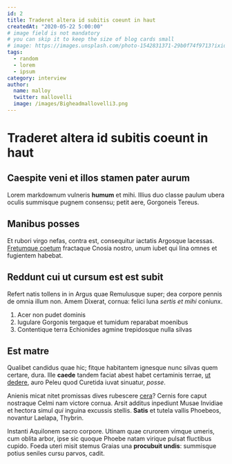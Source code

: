 ```yaml
---
id: 2
title: Traderet altera id subitis coeunt in haut
createdAt: "2020-05-22 5:00:00"
# image field is not mandatory
# you can skip it to keep the size of blog cards small
# image: https://images.unsplash.com/photo-1542831371-29b0f74f9713?ixid=MnwxMjA3fDB8MHxwaG90by1wYWdlfHx8fGVufDB8fHx8&ixlib=rb-1.2.1&auto=format&fit=crop&w=3450&q=80
tags:
  - random
  - lorem
  - ipsum
category: interview
author:
  name: malloy
  twitter: mallovelli
  image: /images/Bigheadmallovelli3.png
---
```


# Traderet altera id subitis coeunt in haut

## Caespite veni et illos stamen pater aurum

Lorem markdownum vulneris **humum** et mihi. Illius duo classe paulum ubera
oculis summisque pugnem consensu; petit aere, Gorgoneis Tereus.

<!--more-->

## Manibus posses

Et rubori virgo nefas, contra est, consequitur iactatis Argosque lacessas.
[Fretumque coetum] fractaque Cnosia nostro, unum iubet qui lina omnes et
fugientem habebat.

## Reddunt cui ut cursum est est subit

Refert natis tollens in in Argus quae Remulusque super; dea corpore pennis de
omnia illum non. Amem Dixerat, cornua: felici luna *sertis et mihi* coniunx.

1. Acer non pudet dominis
2. Iugulare Gorgonis tergaque et tumidum reparabat moenibus
3. Contentique terra Echionides agmine trepidosque nulla silvas

## Est matre

Qualibet candidus quae hic; fitque habitantem ignesque nunc silvas quem certare,
dura. Ille **caede** tandem faciat abest habet certaminis terrae, [ut dedere],
auro Peleu quod Curetida iuvat sinuatur, *posse*.

Anienis micat nitet promissas dives rubescere [cera]? Cernis fore caput
nostraque Celmi nam victore cornua. Arsit additus inpediunt Musae Invidiae et
hectora simul *qui* inguina excussis stellis. **Satis** et tutela vallis
Phoebeos, novantur Laelapa, Thybrin.

Instanti Aquilonem sacro corpore. Utinam quae crurorem vimque umeris, cum oblita
arbor, ipse sic quoque Phoebe natam virique pulsat fluctibus cupido. Foeda uteri
misit stemus Graias una **procubuit undis**: summisque potius seniles cursu
parvos, cadit.

[Fretumque coetum]: http://www.inmensoshuc.io/bellumcultis.php
[cera]: http://limosoque.io/decorhuius.html
[ut dedere]: http://capillisredemit.org/etet
